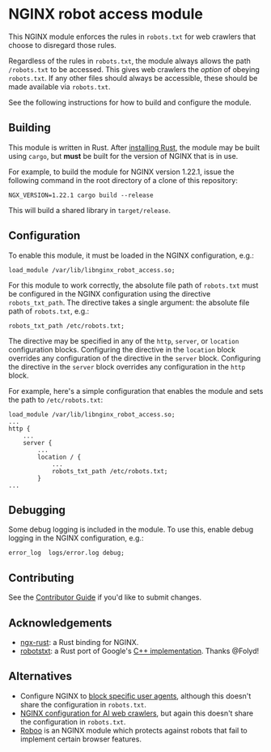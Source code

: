 # NGINX robot access module

This NGINX module enforces the rules in `robots.txt` for web crawlers that choose
to disregard those rules.

Regardless of the rules in `robots.txt`, the module always allows the path `/robots.txt` to be accessed.
This gives web crawlers the _option_ of obeying `robots.txt`.
If any other files should always be accessible, these should be made available via `robots.txt`.

See the following instructions for how to build and configure the module.

## Building

This module is written in Rust. After [installing Rust](https://www.rust-lang.org/tools/install),
the module may be built using `cargo`, but **must** be built for the version of NGINX that is in use.

For example, to build the module for NGINX version 1.22.1, issue the following command in the root directory of a clone of this repository:
~~~
NGX_VERSION=1.22.1 cargo build --release
~~~

This will build a shared library in `target/release`.

## Configuration

To enable this module, it must be loaded in the NGINX configuration, e.g.:
~~~
load_module /var/lib/libnginx_robot_access.so;
~~~

For this module to work correctly, the absolute file path of `robots.txt` must be configured in the NGINX configuration using the directive `robots_txt_path`. The directive takes a single argument: the absolute file path of `robots.txt`, e.g.:
~~~
robots_txt_path /etc/robots.txt;
~~~

The directive may be specified in any of the `http`, `server`, or `location` configuration blocks.
Configuring the directive in the `location` block overrides any configuration of the directive in the `server` block. Configuring the directive in the `server` block overrides any configuration in the `http` block.

For example, here's a simple configuration that enables the module and sets the path to `/etc/robots.txt`:
~~~
load_module /var/lib/libnginx_robot_access.so;
...
http {
    ...
    server {
        ...
        location / {
            ...
            robots_txt_path /etc/robots.txt;
        }
...
~~~

## Debugging

Some debug logging is included in the module. To use this, enable debug logging in the NGINX configuration, e.g.:
~~~
error_log  logs/error.log debug;
~~~

## Contributing

See the [Contributor Guide](./CONTRIBUTING.md) if you'd like to submit changes.

## Acknowledgements

* [ngx-rust](https://github.com/nginxinc/ngx-rust): a Rust binding for NGINX.
* [robotstxt](https://github.com/Folyd/robotstxt): a Rust port of Google's [C++ implementation](https://github.com/google/robotstxt). Thanks @Folyd!

## Alternatives

* Configure NGINX to [block specific user agents](https://www.xmodulo.com/block-specific-user-agents-nginx-web-server.html), although this doesn't share the configuration in `robots.txt`.
* [NGINX configuration for AI web crawlers](https://github.com/ai-robots-txt/ai.robots.txt/blob/main/servers/nginx.conf), but again this doesn't share the configuration in `robots.txt`.
* [Roboo](https://github.com/yuri-gushin/Roboo) is an NGINX module which protects against robots that fail to implement certain browser features.
